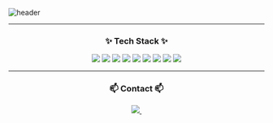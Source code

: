 ![header](https://capsule-render.vercel.app/api?type=soft&color=000000&height=300&section=header&text=It's&nbsp;just&fontSize=90&fontColor=FFFF00&fontAlignY=45&desc=Chan's%20GitHub%20&descAlignY=62&descAlign=68)

---

<h3 align="center">✨ Tech Stack ✨</h3>
<div align=center>
  <img src="https://img.shields.io/badge/react-61DAFB?style=for-the-badge&logo=react&logoColor=black">
  <img src="https://img.shields.io/badge/typescript-3178C6?style=for-the-badge&logo=TypeScript&logoColor=white">
  <img src="https://img.shields.io/badge/next.JS-000000?style=for-the-badge&logo=next.JS&logoColor=white">  
  <img src="https://img.shields.io/badge/tailwind css-06B6D4?style=for-the-badge&logo=tailwindcss&logoColor=white">  
  <img src="https://img.shields.io/badge/javascript-F7DF1E?style=for-the-badge&logo=javascript&logoColor=black"> 
  <img src="https://img.shields.io/badge/html5-E34F26?style=for-the-badge&logo=html5&logoColor=white">  
  <img src="https://img.shields.io/badge/css-1572B6?style=for-the-badge&logo=css3&logoColor=white">  
  <img src="https://img.shields.io/badge/express-000000?style=for-the-badge&logo=express&logoColor=white">  
  <img src="https://img.shields.io/badge/git-F05032?style=for-the-badge&logo=git&logoColor=white">
</div>

---
<h3 align="center">📫 Contact 📫</h3>  
<div align="center">
  
  <a href="mailto:jhc539386@gmail.com">
    <img src="https://img.shields.io/badge/jhc539386@gmail.com-D14836?style=for-the-badge&logo=gmail&logoColor=white"/>&nbsp
  </a>
</div>
